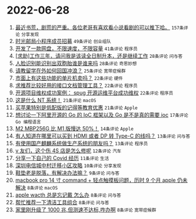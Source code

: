 # 2022-06-28

1. [最近书荒，剧荒的严重。各位老哥有喜欢看小说看剧的可以推下哈。](https://www.v2ex.com/t/862603) `157条评论` `分享发现`
1. [时光邮局小程序成员招募](https://www.v2ex.com/t/862632) `49条评论` `创业组队`
1. [开发了一款网盘，不限速度，不限容量](https://www.v2ex.com/t/862608) `41条评论` `程序员`
1. [[求助]工作三年，请问我是该读全日制升本，还是继续工作](https://www.v2ex.com/t/862648) `28条评论` `问与答`
1. [人脸识别能识别出双胞胎谁是谁来吗](https://www.v2ex.com/t/862633) `28条评论` `奇思妙想`
1. [请教留学在外如何回国冲浪？](https://www.v2ex.com/t/862636) `25条评论` `宽带症候群`
1. [市面上有这些功能的单片机卖吗？](https://www.v2ex.com/t/862621) `22条评论` `硬件`
1. [求推荐比较好用的接口文档管理工具？](https://www.v2ex.com/t/862607) `22条评论` `程序员`
1. [开源项目维权成功案例： spug 开源运维平台成功维权](https://www.v2ex.com/t/862599) `22条评论` `程序员`
1. [这是什么 NT 系统！](https://www.v2ex.com/t/862658) `21条评论` `macOS`
1. [买苹果特别是低配版的记得等教育优惠](https://www.v2ex.com/t/862642) `21条评论` `Apple`
1. [想讨论一下阿里开源的 Go 的 IoC 框架以及 Go 是不是真的需要 ioc](https://www.v2ex.com/t/862639) `17条评论` `Go 编程语言`
1. [M2 MBP256G 比 M1 版慢达 50%！](https://www.v2ex.com/t/862602) `14条评论` `Apple`
1. [有人知道在哪里可以买到 HDMI 或者 DP 转 Type-C 的线吗？](https://www.v2ex.com/t/862659) `13条评论` `问与答`
1. [有使用国产麒麟系统做生产系统的朋友吗？](https://www.v2ex.com/t/862647) `13条评论` `程序员`
1. [v 友们，这个伤 4S 店是怎么修呢](https://www.v2ex.com/t/862614) `12条评论` `汽车`
1. [分享一下自己的 Covid 经历](https://www.v2ex.com/t/862622) `11条评论` `生活`
1. [深圳电信城中村迁移小区攻略](https://www.v2ex.com/t/862605) `10条评论` `分享发现`
1. [鞋垫老是脱落，有解决办法嘛？](https://www.v2ex.com/t/862617) `9条评论` `问与答`
1. [macbook pro 14 寸 command + 轻点触摸板问题，历时 9 个月 apple 仍未解决](https://www.v2ex.com/t/862643) `8条评论` `macOS`
1. [apple wacth 总是忘记戴 怎么办](https://www.v2ex.com/t/862626) `8条评论` `问与答`
1. [帮忙推荐一下清洁工具组合](https://www.v2ex.com/t/862625) `8条评论` `问与答`
1. [家里刚升级了 1000 兆,但测速不达标,咋办啊](https://www.v2ex.com/t/862612) `8条评论` `宽带症候群`
